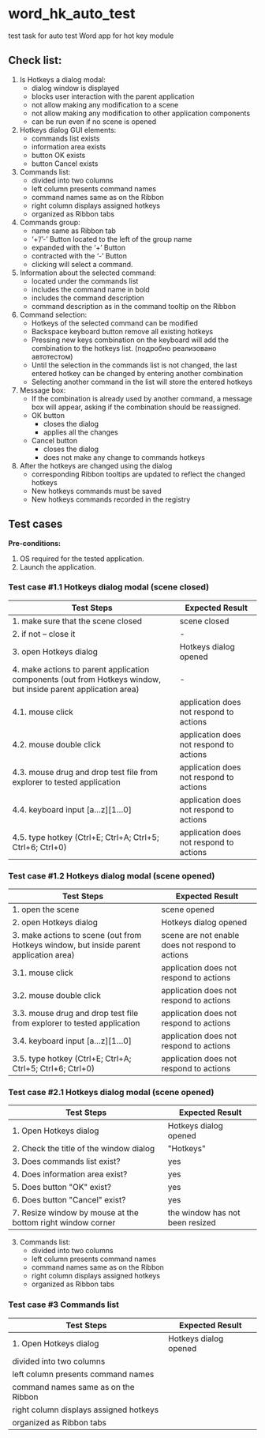 # word_hk_auto_test
test task for auto test Word app for hot key module

## Сheck list:
1.  Is Hotkeys a dialog modal:
    - dialog window is displayed
    - blocks user interaction with the parent application
    - not allow making any modification to a scene 
    - not allow making any modification to other application components 
    - can be run even if no scene is opened 
2.	Hotkeys dialog GUI elements:
    - commands list exists
    - information area exists
    - button OK exists
    - button Cancel exists
3.	Сommands list:
    - divided into two columns 
    - left column presents command names 
    - command names same as on the Ribbon
    - right column displays assigned hotkeys
    - organized as Ribbon tabs
4.	Commands group:
    - name same as Ribbon tab
    - ‘+’/’-’ Button located to the left of the group name
    - expanded with the ‘+’ Button
    - contracted with the ‘-’ Button
    - clicking will select a command.
4.	Information about the selected command:
    - located under the commands list
    - includes the command name in bold
    - includes the command description
    - command description as in the command tooltip on the Ribbon
5.	Command selection:
    - Hotkeys of the selected command can be modified
    - Backspace keyboard button remove all existing hotkeys
    - Pressing new keys combination on the keyboard will add the combination to the hotkeys list. (подробно реализовано автотестом)
    - Until the selection in the commands list is not changed, the last entered hotkey can be changed by entering another combination
    - Selecting another command in the list will store the entered hotkeys
6.	Message box:
    - If the combination is already used by another command, a message box will appear, asking if the combination should be reassigned.
    - ОК button
        - closes the dialog
        - applies all the changes
    - Cancel button
        - closes the dialog
        - does not make any change to commands hotkeys 
7.	After the hotkeys are changed using the dialog
    - corresponding Ribbon tooltips are updated to reflect the changed hotkeys
    - New hotkeys commands must be saved
    - New hotkeys commands recorded in the registry

## Test cases
**Pre-conditions:**
1.	OS required for the tested application.
2.	Launch the application.

### Test case #1.1 Hotkeys dialog modal (scene closed)
| Test Steps | Expected Result |
| ----------- | ----------- |
|1.	make sure that the scene closed | scene closed |
|2.	if not – close it | - |
|3.	open Hotkeys dialog | Hotkeys dialog opened |
|4.	make actions to parent application components (out from Hotkeys window, but inside parent application area) | - |
|4.1.	mouse click | application does not respond to actions |
|4.2.	mouse double click | application does not respond to actions |
|4.3.	mouse drug and drop test file from explorer to tested application | application does not respond to actions |
|4.4.	keyboard input [a…z][1…0] | application does not respond to actions |
|4.5.	type hotkey (Ctrl+E; Ctrl+А; Ctrl+5; Ctrl+6; Ctrl+0) | application does not respond to actions |

### Test case #1.2 Hotkeys dialog modal (scene opened)
| Test Steps | Expected Result |
| ----------- | ----------- |
|1.	open the scene | scene opened |
|2.	open Hotkeys dialog | Hotkeys dialog opened |
|3.	make actions to scene (out from Hotkeys window, but inside parent application area) | scene are not enable does not respond to actions |
|3.1.	mouse click | application does not respond to actions |
|3.2.	mouse double click | application does not respond to actions |
|3.3.	mouse drug and drop test file from explorer to tested application | application does not respond to actions |
|3.4.	keyboard input [a…z][1…0] | application does not respond to actions |
|3.5.	type hotkey (Ctrl+E; Ctrl+А; Ctrl+5; Ctrl+6; Ctrl+0) | application does not respond to actions |

### Test case #2.1 Hotkeys dialog modal (scene opened)
| Test Steps | Expected Result |
| ----------- | ----------- |
|1.	Open Hotkeys dialog| Hotkeys dialog opened |
|2.	Check the title of the window dialog | "Hotkeys" |
|3.	Does commands list exist? | yes |
|4.	Does information area exist? | yes |
|5.	Does button "OK" exist? | yes |
|6.	Does button "Cancel" exist? | yes |
|7. Resize window by mouse at the bottom right window corner | the window has not been resized |

3.	Сommands list:
    - divided into two columns 
    - left column presents command names 
    - command names same as on the Ribbon
    - right column displays assigned hotkeys
    - organized as Ribbon tabs

### Test case #3 Commands list
| Test Steps | Expected Result |
| ----------- | ----------- |
|1.	Open Hotkeys dialog| Hotkeys dialog opened |
|divided into two columns 
|left column presents command names 
|command names same as on the Ribbon
|right column displays assigned hotkeys
|organized as Ribbon tabs
